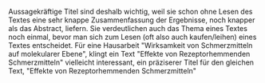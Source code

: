 Aussagekräftige Titel sind deshalb wichtig, weil sie schon ohne Lesen des Textes eine sehr knappe Zusammenfassung der Ergebnisse, noch knapper als das Abstract, liefern. Sie verdeutlichen auch das Thema eines Textes noch einmal, bevor man sich zum Lesen (oft also auch kaufen/leihen) eines Textes entscheidet. Für eine Hausarbeit "Wirksamkeit von Schmerzmitteln auf molekularer Ebene", klingt ein Text "Effekte von Rezeptorhemmenden Schmerzmitteln" vielleicht interessant, ein präziserer Titel für den gleichen Text, "Effekte von Rezeptorhemmenden Schmerzmitteln"